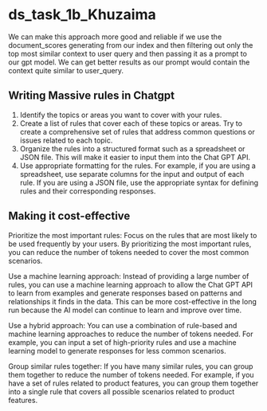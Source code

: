 # ds_task_1b_Khuzaima

We can make this approach more good and reliable if we use the document_scores generating from our index and then filtering out only the top most similar context to user query and then passing it as a prompt to our gpt model. We can get better results as our prompt would contain the context quite similar to user_query.

## Writing Massive rules in Chatgpt
1. Identify the topics or areas you want to cover with your rules.
2. Create a list of rules that cover each of these topics or areas. Try to create a comprehensive set of rules that address common questions or issues related to each topic.
3. Organize the rules into a structured format such as a spreadsheet or JSON file. This will make it easier to input them into the Chat GPT API.
4. Use appropriate formatting for the rules. For example, if you are using a spreadsheet, use separate columns for the input and output of each rule. If you are using a JSON file, use the appropriate syntax for defining rules and their corresponding responses.

## Making it cost-effective

Prioritize the most important rules: Focus on the rules that are most likely to be used frequently by your users. By prioritizing the most important rules, you can reduce the number of tokens needed to cover the most common scenarios.

Use a machine learning approach: Instead of providing a large number of rules, you can use a machine learning approach to allow the Chat GPT API to learn from examples and generate responses based on patterns and relationships it finds in the data. This can be more cost-effective in the long run because the AI model can continue to learn and improve over time.

Use a hybrid approach: You can use a combination of rule-based and machine learning approaches to reduce the number of tokens needed. For example, you can input a set of high-priority rules and use a machine learning model to generate responses for less common scenarios.

Group similar rules together: If you have many similar rules, you can group them together to reduce the number of tokens needed. For example, if you have a set of rules related to product features, you can group them together into a single rule that covers all possible scenarios related to product features.

